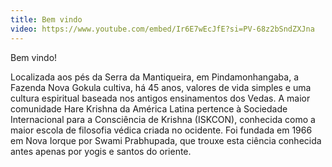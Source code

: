 ```yaml
---
title: Bem vindo
video: https://www.youtube.com/embed/Ir6E7wEcJfE?si=PV-68z2bSndZXJna
---
```

Bem vindo!

Localizada aos pés da Serra da Mantiqueira, em Pindamonhangaba, a Fazenda Nova Gokula cultiva, há 45 anos, valores de vida simples e uma cultura espiritual baseada nos antigos ensinamentos dos Vedas. A maior comunidade Hare Krishna da América Latina pertence à Sociedade Internacional para a Consciência de Krishna (ISKCON), conhecida como a maior escola de filosofia védica criada no ocidente. Foi fundada em 1966 em Nova Iorque por Swami Prabhupada, que trouxe esta ciência conhecida antes apenas por yogis e santos do oriente.

